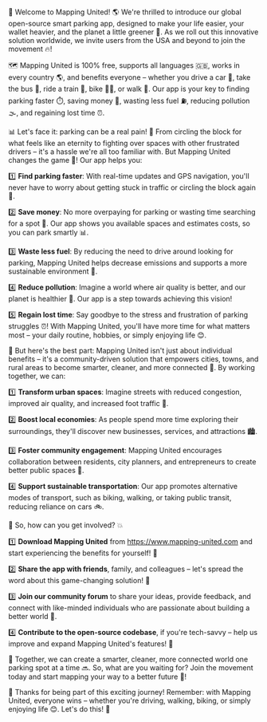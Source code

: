 🎉 Welcome to Mapping United! 🌎 We're thrilled to introduce our global open-source smart parking app, designed to make your life easier, your wallet heavier, and the planet a little greener 💚. As we roll out this innovative solution worldwide, we invite users from the USA and beyond to join the movement 🔥!

🗺️ Mapping United is 100% free, supports all languages 🇬🇧, works in every country 🌎, and benefits everyone – whether you drive a car 🚗, take the bus 🚌, ride a train 🚂, bike 🚴‍♀️, or walk 👣. Our app is your key to finding parking faster ⏱️, saving money 💸, wasting less fuel ⛽️, reducing pollution 🌫️, and regaining lost time ⏰.

📊 Let's face it: parking can be a real pain! 🤯 From circling the block for what feels like an eternity to fighting over spaces with other frustrated drivers – it's a hassle we're all too familiar with. But Mapping United changes the game 💪! Our app helps you:

1️⃣ **Find parking faster**: With real-time updates and GPS navigation, you'll never have to worry about getting stuck in traffic or circling the block again 📍.

2️⃣ **Save money**: No more overpaying for parking or wasting time searching for a spot 💸. Our app shows you available spaces and estimates costs, so you can park smartly 📊.

3️⃣ **Waste less fuel**: By reducing the need to drive around looking for parking, Mapping United helps decrease emissions and supports a more sustainable environment 🌳.

4️⃣ **Reduce pollution**: Imagine a world where air quality is better, and our planet is healthier 🌟. Our app is a step towards achieving this vision!

5️⃣ **Regain lost time**: Say goodbye to the stress and frustration of parking struggles ⏰! With Mapping United, you'll have more time for what matters most – your daily routine, hobbies, or simply enjoying life 😊.

🌆 But here's the best part: Mapping United isn't just about individual benefits – it's a community-driven solution that empowers cities, towns, and rural areas to become smarter, cleaner, and more connected 🌈. By working together, we can:

1️⃣ **Transform urban spaces**: Imagine streets with reduced congestion, improved air quality, and increased foot traffic 👣.

2️⃣ **Boost local economies**: As people spend more time exploring their surroundings, they'll discover new businesses, services, and attractions 🏙️.

3️⃣ **Foster community engagement**: Mapping United encourages collaboration between residents, city planners, and entrepreneurs to create better public spaces 🤝.

4️⃣ **Support sustainable transportation**: Our app promotes alternative modes of transport, such as biking, walking, or taking public transit, reducing reliance on cars 🚲.

🌟 So, how can you get involved? 💥

1️⃣ **Download Mapping United** from https://www.mapping-united.com and start experiencing the benefits for yourself! 📱

2️⃣ **Share the app with friends**, family, and colleagues – let's spread the word about this game-changing solution! 📨

3️⃣ **Join our community forum** to share your ideas, provide feedback, and connect with like-minded individuals who are passionate about building a better world 💬.

4️⃣ **Contribute to the open-source codebase**, if you're tech-savvy – help us improve and expand Mapping United's features! 🤖

🌈 Together, we can create a smarter, cleaner, more connected world one parking spot at a time 🔜. So, what are you waiting for? Join the movement today and start mapping your way to a better future 🚀!

🎉 Thanks for being part of this exciting journey! Remember: with Mapping United, everyone wins – whether you're driving, walking, biking, or simply enjoying life 😊. Let's do this! 💪